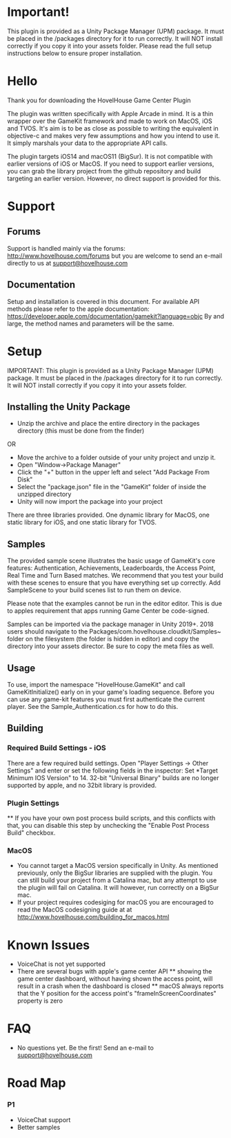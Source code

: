# Important!

This plugin is provided as a Unity Package Manager (UPM) package. It must be placed in the /packages directory for it to run correctly. It will NOT install correctly if you copy it into your assets folder. Please read the full setup instructions below to ensure proper installation.

# Hello
Thank you for downloading the HovelHouse Game Center Plugin
 
The plugin was written specifically with Apple Arcade in mind. It is a thin wrapper over the GameKit framework and made to work on MacOS, iOS and TVOS. It's aim is to be as close as possible to writing the equivalent in objective-c and makes very few assumptions and how you intend to use it. It simply marshals your data to the appropriate API calls.

The plugin targets iOS14 and macOS11 (BigSur). It is not compatible with earlier versions of iOS or MacOS. If you need to support earlier versions, you can grab the library project from the github repository and build targeting an earlier version. However, no direct support is provided for this. 

# Support
## Forums
Support is handled mainly via the forums: http://www.hovelhouse.com/forums but you are welcome to send an e-mail directly to us at support@hovelhouse.com

## Documentation
Setup and installation is covered in this document. For available API methods please refer to the apple documentation: https://developer.apple.com/documentation/gamekit?language=objc By and large, the method names and parameters will be the same. 
 
# Setup
 
 IMPORTANT: This plugin is provided as a Unity Package Manager (UPM) package. It must be placed in the /packages directory for it to run correctly. It will NOT install correctly if you copy it into your assets folder.
 
## Installing the Unity Package

* Unzip the archive and place the entire directory in the packages directory (this must be done from the finder)

OR

* Move the archive to a folder outside of your unity project and unzip it.
* Open "Window->Package Manager"
* Click the "+" button in the upper left and select "Add Package From Disk"
* Select the "package.json" file in the "GameKit" folder of inside the unzipped directory
* Unity will now import the package into your project
 
 There are three libraries provided. One dynamic library for MacOS, one static library for iOS, and one static library for TVOS.
 
 ## Samples
 The provided sample scene illustrates the basic usage of GameKit's core features: Authentication, Achievements, Leaderboards, the Access Point, Real Time and Turn Based matches. We recommend that you test your build with these scenes to ensure that you have everything set up correctly. Add SampleScene to your build scenes list to run them on device. 
 
Please note that the examples cannot be run in the editor editor. This is due to apples requirement that apps running Game Center be code-signed. 

Samples can be imported via the package manager in Unity 2019+.  2018 users should navigate to the Packages/com.hovelhouse.cloudkit/Samples~ folder on the filesystem (the folder is hidden in editor) and copy the directory into your assets director. Be sure to copy the meta files as well. 

## Usage
To use, import the namespace "HovelHouse.GameKit" and call GameKitInitialize() early on in your game's loading sequence. Before you can use any game-kit features you must first authenticate the current player. See the Sample_Authentication.cs for how to do this. 

## Building

### Required Build Settings - iOS

There are a few required build settings. Open "Player Settings -> Other Settings" and enter or set the following fields in the inspector:
Set *Target Minimum IOS Version" to  14. 32-bit "Universal Binary" builds are no longer supported by apple, and no 32bit library is provided. 
 
### Plugin Settings
 ** If you have your own post process build scripts, and this conflicts with that, you can disable this step by unchecking the "Enable Post Process Build" checkbox.
 
### MacOS
* You cannot target a MacOS version specifically in Unity. As mentioned previously, only the BigSur libraries are supplied with the plugin. You can still build your project from a Catalina mac, but any attempt to use the plugin will fail on Catalina. It will however, run correctly on a BigSur mac.
* If your project requires codesiging for macOS you are encouraged to read the MacOS codesigning guide at at http://www.hovelhouse.com/building_for_macos.html
 
# Known Issues
* VoiceChat is not yet supported
* There are several bugs with apple's game center API
** showing the game center dashboard, without having shown the access point, will result in a crash when the dashboard is closed
** macOS always reports that the Y position for the access point's "frameInScreenCoordinates" property is zero

# FAQ
* No questions yet. Be the first! Send an e-mail to support@hovelhouse.com
 
# Road Map
### P1
* VoiceChat support
* Better samples
